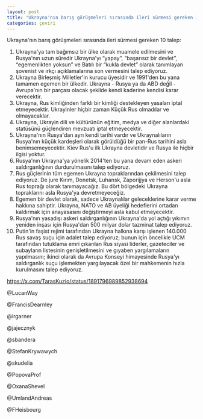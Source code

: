 ```yaml
---
layout: post
title: "Ukrayna'nın barış görüşmeleri sırasında ileri sürmesi gereken 10 talep"
categories: çeviri
---
```


Ukrayna'nın barış görüşmeleri sırasında ileri sürmesi gereken 10 talep:
1. Ukrayna'ya tam bağımsız bir ülke olarak muamele edilmesini ve Rusya'nın uzun süredir Ukrayna'yı “yapay”, “başarısız bir devlet”, “egemenlikten yoksun” ve Batılı bir “kukla devlet” olarak tanımlayan şovenist ve ırkçı açıklamalarına son vermesini talep ediyoruz.
2. Ukrayna Birleşmiş Milletler'in kurucu üyesidir ve 1991'den bu yana tamamen egemen bir ülkedir. Ukrayna - Rusya ya da ABD değil - Avrupa'nın bir parçası olacak şekilde kendi kaderine kendisi karar verecektir.
3. Ukrayna, Rus kimliğinden farklı bir kimliği destekleyen yasaları iptal etmeyecektir. Ukrayinler hiçbir zaman Küçük Rus olmadılar ve olmayacaklar.
4. Ukrayna, Ukrayin dili ve kültürünün eğitim, medya ve diğer alanlardaki statüsünü güçlendiren mevzuatı iptal etmeyecektir.
5. Ukrayna'nın Rusya'dan ayrı kendi tarihi vardır ve Ukraynalıların Rusya'nın küçük kardeşleri olarak görüldüğü bir pan-Rus tarihini asla benimsemeyecektir. Kiev Rus'u ilk Ukrayna devletidir ve Rusya ile hiçbir ilgisi yoktur.
6. Rusya'nın Ukrayna'ya yönelik 2014'ten bu yana devam eden askeri saldırganlığının durdurulmasını talep ediyoruz.
7. Rus güçlerinin tüm egemen Ukrayna topraklarından çekilmesini talep ediyoruz. De jure Kırım, Donetsk, Luhansk, Zaporijjya ve Herson'u asla Rus toprağı olarak tanımayacağız. Bu dört bölgedeki Ukrayna topraklarını asla Rusya'ya devretmeyeceğiz.
8. Egemen bir devlet olarak, sadece Ukraynalılar geleceklerine karar verme hakkına sahiptir. Ukrayna, NATO ve AB üyeliği hedeflerini ortadan kaldırmak için anayasasını değiştirmeyi asla kabul etmeyecektir.
9. Rusya'nın yasadışı askeri saldırganlığının Ukrayna'da yol açtığı yıkımın yeniden inşası için Rusya'dan 500 milyar dolar tazminat talep ediyoruz.
10. Putin'in faşist rejimi tarafından Ukrayna halkına karşı işlenen 140.000 Rus savaş suçu için adalet talep ediyoruz; bunun için öncelikle UCM tarafından tutuklama emri çıkarılan Rus siyasi liderler, gazeteciler ve subayların listesinin genişletilmesini ve gıyaben yargılamaların yapılmasını; ikinci olarak da Avrupa Konseyi himayesinde Rusya'yı saldırganlık suçu işlemekten yargılayacak özel bir mahkemenin hızla kurulmasını talep ediyoruz.

https://x.com/TarasKuzio/status/1891796989852938694

@LucanWay

@FrancisDearnley

@irgarner

@jajecznyk

@sbandera

@StefanKrywawych

@skudelia

@PopovaProf

@OxanaShevel

@UmlandAndreas

@FHeisbourg

